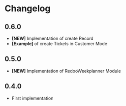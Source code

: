 # Changelog


## 0.6.0
  - **[NEW]** Implementation of create Record
  - **[Example]** of create Tickets in Customer Mode
  
## 0.5.0
  - **[NEW]** Implementation of RedooWeekplanner Module
  
## 0.4.0
  - First implementation